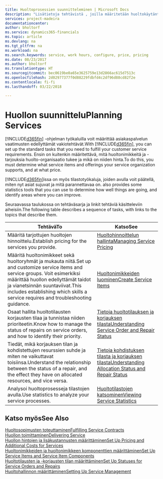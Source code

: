 ```yaml
---
title: Huoltoprosessien suunnitteleminen | Microsoft Docs
description: "Lisätietoja tehtävistä , joilla määritetään huoltokäytäntöjen ja -prosessien määrityksessä käytettävät säännöt ja arvot."
services: project-madeira
documentationcenter: 
author: bholtorf
ms.service: dynamics365-financials
ms.topic: article
ms.devlang: na
ms.tgt_pltfrm: na
ms.workload: na
ms.search.keywords: service, work hours, configure, price, pricing
ms.date: 08/23/2017
ms.author: bholtorf
ms.translationtype: HT
ms.sourcegitcommit: bec0619be0a65e3625759e13d2866ac615d7513c
ms.openlocfilehash: 2d02977377f0d88229fdbfd4c2df96d88cd82f2e
ms.contentlocale: fi-fi
ms.lasthandoff: 03/22/2018

---
```

# <a name="planning-services"></a><span data-ttu-id="407bd-103">Huollon suunnittelu</span><span class="sxs-lookup"><span data-stu-id="407bd-103">Planning Services</span></span>
<span data-ttu-id="407bd-104">[!INCLUDE[d365fin](includes/d365fin_md.md)] -ohjelman työkaluilla voit määrittää asiakaspalvelun vaatimusten edellyttämät vakiotehtävät.</span><span class="sxs-lookup"><span data-stu-id="407bd-104">With [!INCLUDE[d365fin](includes/d365fin_md.md)], you can set up the standard tasks that you need to fulfill your customer service requirements.</span></span> <span data-ttu-id="407bd-105">Ensin on kuitenkin määritettävä, mitä huoltonimikkeitä ja -tarjouksia huolto-organisaatio tukee ja mikä on niiden hinta.</span><span class="sxs-lookup"><span data-stu-id="407bd-105">To do this, you must determine what service items and offerings your service organization supports, and at what price.</span></span>   

[!INCLUDE[d365fin](includes/d365fin_md.md)]<span data-ttu-id="407bd-106">issa on myös tilastotyökaluja, joiden avulla voit päätellä, miten nyt asiat sujuvat ja mitä parannettavaa on.</span><span class="sxs-lookup"><span data-stu-id="407bd-106"> also provides some statistics tools that you can use to determine how well things are going, and identify areas where you can improve.</span></span>
  
<span data-ttu-id="407bd-107">Seuraavassa taulukossa on tehtäväsarja ja linkit tehtäviä käsitteleviin aiheisiin.</span><span class="sxs-lookup"><span data-stu-id="407bd-107">The following table describes a sequence of tasks, with links to the topics that describe them.</span></span>   
  
|<span data-ttu-id="407bd-108">**Tehtävä**</span><span class="sxs-lookup"><span data-stu-id="407bd-108">**To**</span></span>|<span data-ttu-id="407bd-109">**Katso**</span><span class="sxs-lookup"><span data-stu-id="407bd-109">**See**</span></span>|  
|------------|-------------|  
|<span data-ttu-id="407bd-110">Määritä tarjottujen huoltojen hinnoittelu.</span><span class="sxs-lookup"><span data-stu-id="407bd-110">Establish pricing for the services you provide.</span></span>|[<span data-ttu-id="407bd-111">Huoltohinnoittelun hallinta</span><span class="sxs-lookup"><span data-stu-id="407bd-111">Managing Service Pricing</span></span>](service-service-price-management.md)|
|<span data-ttu-id="407bd-112">Määritä huoltonimikkeet sekä huoltoryhmät ja mukauta niitä.</span><span class="sxs-lookup"><span data-stu-id="407bd-112">Set up and customize service items and service groups.</span></span> <span data-ttu-id="407bd-113">Voit esimerkiksi määrittää huollon edellyttämät taidot ja vianetsinnän suuntaviivat.</span><span class="sxs-lookup"><span data-stu-id="407bd-113">This includes establishing which skills a service requires and troubleshooting guidance.</span></span>| [<span data-ttu-id="407bd-114">Huoltonimikkeiden luominen</span><span class="sxs-lookup"><span data-stu-id="407bd-114">Create Service Items</span></span>](service-how-to-create-service-items.md)|  
|<span data-ttu-id="407bd-115">Osaat hallita huoltotilausten korjausten tilaa ja tunnistaa niiden prioriteetin.</span><span class="sxs-lookup"><span data-stu-id="407bd-115">Know how to manage the status of repairs on service orders, and how to identify their priority.</span></span>|[<span data-ttu-id="407bd-116">Tietoja huoltotilauksen ja korjauksen tilasta</span><span class="sxs-lookup"><span data-stu-id="407bd-116">Understanding Service Order and Repair Status</span></span>](service-service-order-status-and-repair-status.md)|  
|<span data-ttu-id="407bd-117">Tiedät, mikä korjauksen tilan ja kohdistettujen resurssien suhde ja miten ne vaikuttavat toisiinsa.</span><span class="sxs-lookup"><span data-stu-id="407bd-117">Understand the relationship between the status of a repair, and the effect they have on allocated resources, and vice versa.</span></span>|[<span data-ttu-id="407bd-118">Tietoja kohdistuksen tilasta ja korjauksen tilasta</span><span class="sxs-lookup"><span data-stu-id="407bd-118">Understanding Allocation Status and Repair Status</span></span>](service-allocation-status-and-repair-status.md)|  
|<span data-ttu-id="407bd-119">Analysoi huoltoprosesseja tilastojen avulla.</span><span class="sxs-lookup"><span data-stu-id="407bd-119">Use statistics to analyze your service processes.</span></span> | [<span data-ttu-id="407bd-120">Huoltotilastojen katsominen</span><span class="sxs-lookup"><span data-stu-id="407bd-120">Viewing Service Statistics</span></span>](service-service-statistics.md) |

## <a name="see-also"></a><span data-ttu-id="407bd-121">Katso myös</span><span class="sxs-lookup"><span data-stu-id="407bd-121">See Also</span></span>
[<span data-ttu-id="407bd-122">Huoltosopimusten toteuttaminen</span><span class="sxs-lookup"><span data-stu-id="407bd-122">Fulfilling Service Contracts</span></span>](service-fulfill-service-contracts.md)  
[<span data-ttu-id="407bd-123">Huollon toimittaminen</span><span class="sxs-lookup"><span data-stu-id="407bd-123">Delivering Service</span></span>](service-deliver-service.md)  
[<span data-ttu-id="407bd-124">Huollon hintojen ja lisäkustannusten määrittäminen</span><span class="sxs-lookup"><span data-stu-id="407bd-124">Set Up Pricing and Additional Costs for Services</span></span>](service-how-setup-service-costs-pricing.md)  
[<span data-ttu-id="407bd-125">Huoltonimikkeiden ja huoltonimikkeen komponenttien määrittäminen</span><span class="sxs-lookup"><span data-stu-id="407bd-125">Set Up Service Items and Service Item Components</span></span>](service-how-setup-service-items.md)  
[<span data-ttu-id="407bd-126">Huoltotilausten ja -korjausten tilan määrittäminen</span><span class="sxs-lookup"><span data-stu-id="407bd-126">Set Up Statuses for Service Orders and Repairs</span></span>](service-order-repair-status.md)  
[<span data-ttu-id="407bd-127">Huoltohallinnon määrittäminen</span><span class="sxs-lookup"><span data-stu-id="407bd-127">Setting Up Service Management</span></span>](service-setup-service.md)  

